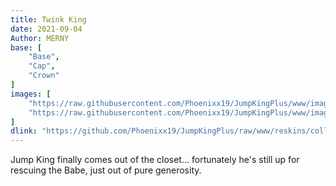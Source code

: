```yaml
---
title: Twink King
date: 2021-09-04
Author: MERNY
base: [
    "Base", 
    "Cap",
	"Crown"
]
images: [
    "https://raw.githubusercontent.com/Phoenixx19/JumpKingPlus/www/images/workshop/collections/2-banner.png",
    "https://raw.githubusercontent.com/Phoenixx19/JumpKingPlus/www/images/workshop/collections/2-hover.gif"
]
dlink: "https://github.com/Phoenixx19/JumpKingPlus/raw/www/reskins/collections/TwinkKing.zip"
---
```


Jump King finally comes out of the closet... fortunately he's still up for rescuing the Babe, just out of pure generosity.
